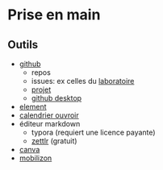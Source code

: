 

# Prise en main



## Outils

- [github](github.com/)
  - repos
  - issues: ex celles du [laboratoire](https://github.com/ouvroir/labouvroir/issues)
  - [projet](https://github.com/orgs/ouvroir/projects/1)
  - [github desktop](https://desktop.github.com/)
- [element](element.io/)
- [calendrier ouvroir](https://outlook.office365.com/owa/calendar/00612925e3e44352a2fecda3cc840ee0@umontreal.ca/c2e6e5f6a7264c3b99fb9f6ef3f69b617923860242817213963/calendar.ics)
- éditeur markdown
  - typora (requiert une licence payante)
  - [zettlr](https://www.zettlr.com/) (gratuit)
- [canva](canva.com/)
- [mobilizon](https://mobilizon.fr/@ouvroir_lab)